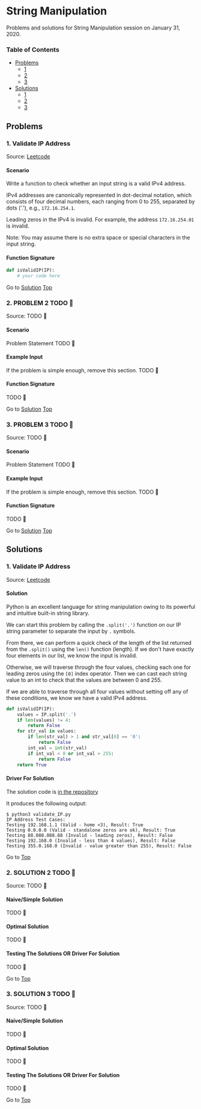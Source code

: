 <!-- Don't remove -->
<a name="top"/>

# String Manipulation

Problems and solutions for String Manipulation session on January 31, 2020.

### Table of Contents

* [Problems](#problems)
  * [1](#p1)
  * [2](#p2)
  * [3](#p3)
* [Solutions](#solutions)
  * [1](#s1)
  * [2](#s2)
  * [3](#s3)

<!-- Don't remove -->
<a name="problems"/>

## Problems

<a name="p1"/>

### 1. Validate IP Address

Source: [Leetcode](https://leetcode.com/problems/validate-ip-address/)

#### Scenario

Write a function to check whether an input string is a valid IPv4 address. 

IPv4 addresses are canonically represented in dot-decimal notation, which consists of four decimal numbers, 
each ranging from 0 to 255, separated by dots ('.'), e.g., `172.16.254.1`.

Leading zeros in the IPv4 is invalid. For example, the address `172.16.254.01` is invalid.

Note: You may assume there is no extra space or special characters in the input string.

#### Function Signature

```python
def isValidIP(IP):
    # your code here
```

<!-- Don't remove -->
Go to [Solution](#s1)   [Top](#top)

<!-- Don't remove -->
<a name="p2"/>

### 2. PROBLEM 2 TODO :bug:

Source: TODO :bug:

#### Scenario

Problem Statement TODO :bug:

#### Example Input

If the problem is simple enough, remove this section. TODO :bug:

#### Function Signature

TODO :bug:

<!-- Don't remove -->
Go to [Solution](#s2)   [Top](#top)

<!-- Don't remove -->
<a name="p3"/>

### 3. PROBLEM 3 TODO :bug:

Source: TODO :bug:

#### Scenario

Problem Statement TODO :bug:

#### Example Input

If the problem is simple enough, remove this section. TODO :bug:

#### Function Signature

TODO :bug:

<!-- Don't remove -->
Go to [Solution](#s3)   [Top](#top)

<!-- Don't remove -->
<a name="solutions"/>

## Solutions

<!-- Don't remove -->
<a name="s1"/>

### 1. Validate IP Address

Source: [Leetcode](https://leetcode.com/problems/validate-ip-address/)

#### Solution
Python is an excellent language for string manipulation owing to its powerful and intuitive built-in string library. 

We can start this problem by calling the `.split('.')` function on our IP string parameter to separate the input by `.` symbols. 

From there, we can perform a quick check of the length of the list returned from the `.split()` using the `len()` function (length). 
If we don't have exactly four elements in our list, we know the input is invalid.

Otherwise, we will traverse through the four values, checking each one for leading zeros using the `[0]` index operator. 
Then we  can cast each string value to an int to check that the values are between 0 and 255.

If we are able to traverse through all four values without setting off any of these conditions, we know we have a valid 
IPv4 address. 
```python
def isValidIP(IP):
    values = IP.split('.')
    if len(values) != 4:
        return False
    for str_val in values:
        if len(str_val) > 1 and str_val[0] == '0':
            return False
        int_val = int(str_val)
        if int_val < 0 or int_val > 255:
            return False
    return True
```

#### Driver For Solution

The solution code is [in the repository](./validate_IP/validate_IP.py)

It produces the following output:

```console
$ python3 validate_IP.py
IP Address Test Cases:
Testing 192.168.1.1 (Valid - home <3), Result: True
Testing 0.0.0.0 (Valid - standalone zeros are ok), Result: True
Testing 88.088.088.88 (Invalid - leading zeros), Result: False
Testing 192.168.0 (Invalid - less than 4 values), Result: False
Testing 355.0.168.0 (Invalid - value greater than 255), Result: False
```

<!-- Don't remove -->
Go to [Top](#top)

<!-- Don't remove -->
<a name="s2"/>

### 2. SOLUTION 2 TODO :bug:

Source: TODO :bug:

#### Naive/Simple Solution

TODO :bug:

#### Optimal Solution

TODO :bug:

#### Testing The Solutions OR Driver For Solution

TODO :bug:

<!-- Don't remove -->
Go to [Top](#top)

<!-- Don't remove -->
<a name="s3"/>

### 3. SOLUTION 3 TODO :bug:

Source: TODO :bug:

#### Naive/Simple Solution 

TODO :bug:

#### Optimal Solution

TODO :bug:

#### Testing The Solutions OR Driver For Solution

TODO :bug:

<!-- Don't remove -->
Go to [Top](#top)
